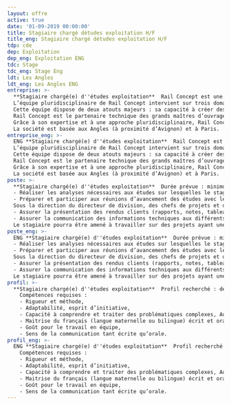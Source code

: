 ```yaml
---
layout: offre
active: true
date: '01-09-2019 00:00:00'
title: Stagiaire chargé détudes exploitation H/F
title_eng: Stagiaire chargé détudes exploitation H/F
tdp: cde
dep: Exploitation
dep_eng: Exploitation ENG
tdc: Stage
tdc_eng: Stage Eng
ldt: Les Angles
ldt_eng: Les Angles ENG
entreprise: >-
  **Stagiaire chargé(e) d''études exploitation**  Rail Concept est une société indépendante spécialisée dans les activités d’études et de conseil liées à la création et l’aménagement d’infrastructures ferroviaires.
  L’équipe pluridisciplinaire de Rail Concept intervient sur trois domaines : les études d’infrastructures, les études d’exploitation/sécurité et les études économiques.
  Cette équipe dispose de deux atouts majeurs : sa capacité à créer des outils experts, puissants et innovants grâce à son département informatique et son approche collaborative orientée vers les besoins de ses clients.
  Rail Concept est le partenaire technique des grands maîtres d’ouvrages ferroviaires pour imaginer et concevoir avec eux l’avenir du ferroviaire (Etats, SNCF Réseau, AOT, …). Elle développe des solutions d’ingénierie réellement innovantes et des outils de modélisation qui permettent d’anticiper les répercussions de chaque décision.
  Grâce à son expertise et à une approche pluridisciplinaire, Rail Concept intervient à tous les stades de la conception des infrastructures ferroviaires : définition des besoins, prévision de trafic, optimisation des capacités d’infrastructure, amélioration des infrastructures ferroviaires y compris la création d’infrastructures nouvelles, évaluation du coût d’un projet (coûts d’investissement, coûts d’exploitation et coûts de maintenance), montages contractuels financiers et juridiques, pilotage de projets, gestion des coûts.
  La société est basée aux Angles (à proximité d’Avignon) et à Paris.
entreprise_eng: >-
  ENG **Stagiaire chargé(e) d''études exploitation**  Rail Concept est une société indépendante spécialisée dans les activités d’études et de conseil liées à la création et l’aménagement d’infrastructures ferroviaires.
  L’équipe pluridisciplinaire de Rail Concept intervient sur trois domaines : les études d’infrastructures, les études d’exploitation/sécurité et les études économiques.
  Cette équipe dispose de deux atouts majeurs : sa capacité à créer des outils experts, puissants et innovants grâce à son département informatique et son approche collaborative orientée vers les besoins de ses clients.
  Rail Concept est le partenaire technique des grands maîtres d’ouvrages ferroviaires pour imaginer et concevoir avec eux l’avenir du ferroviaire (Etats, SNCF Réseau, AOT, …). Elle développe des solutions d’ingénierie réellement innovantes et des outils de modélisation qui permettent d’anticiper les répercussions de chaque décision.
  Grâce à son expertise et à une approche pluridisciplinaire, Rail Concept intervient à tous les stades de la conception des infrastructures ferroviaires : définition des besoins, prévision de trafic, optimisation des capacités d’infrastructure, amélioration des infrastructures ferroviaires y compris la création d’infrastructures nouvelles, évaluation du coût d’un projet (coûts d’investissement, coûts d’exploitation et coûts de maintenance), montages contractuels financiers et juridiques, pilotage de projets, gestion des coûts.
  La société est basée aux Angles (à proximité d’Avignon) et à Paris.
poste: >-
  **Stagiaire chargé(e) d''études exploitation**  Durée prévue : minimum 5 mois
  -	Réaliser les analyses nécessaires aux études sur lesquelles le stagiaire sera impliquée en coordination avec chacun des chefs de projet. En début de stage, le stagiaire sera encadré et formé par les chefs de projet, l’objectif étant qu’il puisse gagner en autonomie au fur et mesure des études réalisées,
  -	Préparer et participer aux réunions d’avancement des études avec le maitre d’ouvrage.
  Sous la direction du directeur de division, des chefs de projets et des ingénieurs :
  -	Assurer la présentation des rendus clients (rapports, notes, tableaux, schémas, comptes-rendus…) ;
  -	Assurer la communication des informations techniques aux différents intervenants du projet en accord avec le Directeur de Division ou le Chef de Projet.
  Le stagiaire pourra être amené à travailler sur des projets ayant une composante socio- économique (prévision de trafic, étude de la demande, étude territoriale) ou infrastructure.
poste_eng: >-
  ENG **Stagiaire chargé(e) d''études exploitation**  Durée prévue : minimum 5 mois
  -	Réaliser les analyses nécessaires aux études sur lesquelles le stagiaire sera impliquée en coordination avec chacun des chefs de projet. En début de stage, le stagiaire sera encadré et formé par les chefs de projet, l’objectif étant qu’il puisse gagner en autonomie au fur et mesure des études réalisées,
  -	Préparer et participer aux réunions d’avancement des études avec le maitre d’ouvrage.
  Sous la direction du directeur de division, des chefs de projets et des ingénieurs :
  -	Assurer la présentation des rendus clients (rapports, notes, tableaux, schémas, comptes-rendus…) ;
  -	Assurer la communication des informations techniques aux différents intervenants du projet en accord avec le Directeur de Division ou le Chef de Projet.
  Le stagiaire pourra être amené à travailler sur des projets ayant une composante socio- économique (prévision de trafic, étude de la demande, étude territoriale) ou infrastructure.
profil: >-
  **Stagiaire chargé(e) d''études exploitation**  Profil recherché : deuxième ou troisième année d’école d’ingénieur ou équivalent
    Compétences requises :
    - Rigueur et méthode,
    - Adaptabilité, esprit d’initiative,
    - Capacité à comprendre et traiter des problématiques complexes, Autonomie,
    - Maitrise du français (langue maternelle ou bilingue) écrit et oral,
    - Goût pour le travail en équipe,
    - Sens de la communication tant écrite qu’orale.
profil_eng: >-
  ENG **Stagiaire chargé(e) d''études exploitation**  Profil recherché : deuxième ou troisième année d’école d’ingénieur ou équivalent
    Compétences requises :
    - Rigueur et méthode,
    - Adaptabilité, esprit d’initiative,
    - Capacité à comprendre et traiter des problématiques complexes, Autonomie,
    - Maitrise du français (langue maternelle ou bilingue) écrit et oral,
    - Goût pour le travail en équipe,
    - Sens de la communication tant écrite qu’orale.
---
```


